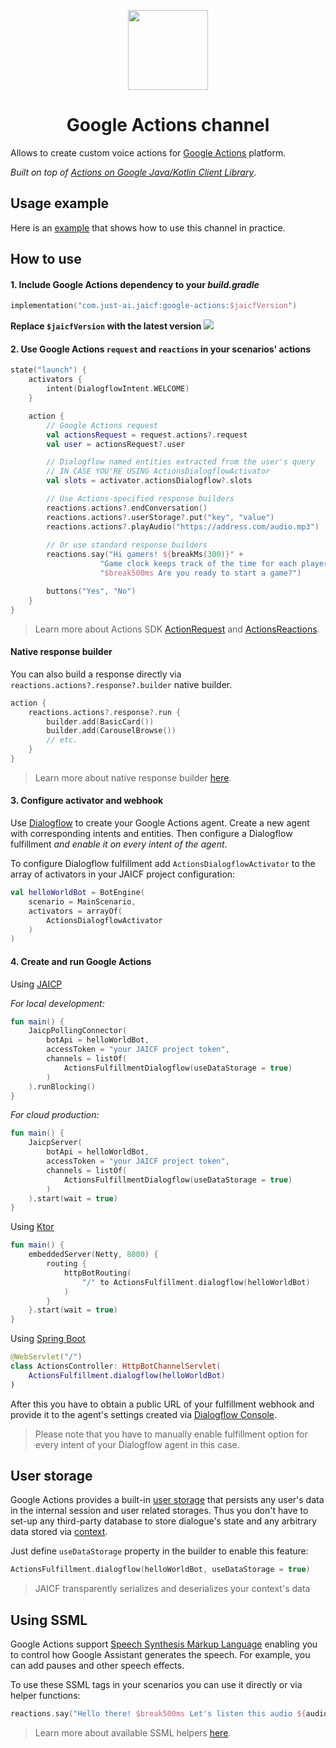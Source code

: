 <p align="center">
    <img src="https://developers.google.com/assistant/assistant.png" width="128" height="128"/>
</p>

<h1 align="center">Google Actions channel</h1>

Allows to create custom voice actions for [Google Actions](https://developers.google.com/assistant) platform.

_Built on top of [Actions on Google Java/Kotlin Client Library](https://github.com/actions-on-google/actions-on-google-java)_.

## Usage example

Here is an [example](https://github.com/just-ai/jaicf-kotlin/tree/master/examples/game-clock) that shows how to use this channel in practice.

## How to use

#### 1. Include Google Actions dependency to your _build.gradle_

```kotlin
implementation("com.just-ai.jaicf:google-actions:$jaicfVersion")
```

**Replace `$jaicfVersion` with the latest version ![](https://img.shields.io/github/v/release/just-ai/jaicf-kotlin?color=%23000&label=&style=flat-square)**

#### 2. Use Google Actions `request` and `reactions` in your scenarios' actions

```kotlin
state("launch") {
    activators {
        intent(DialogflowIntent.WELCOME)
    }

    action {
        // Google Actions request
        val actionsRequest = request.actions?.request
        val user = actionsRequest?.user

        // Dialogflow named entities extracted from the user's query
        // IN CASE YOU'RE USING ActionsDialogflowActivator
        val slots = activator.actionsDialogflow?.slots

        // Use Actions-specified response builders
        reactions.actions?.endConversation()
        reactions.actions?.userStorage?.put("key", "value")
        reactions.actions?.playAudio("https://address.com/audio.mp3")
        
        // Or use standard response builders
        reactions.say("Hi gamers! ${breakMs(300)}" +
                    "Game clock keeps track of the time for each player during the board game session." +
                    "$break500ms Are you ready to start a game?")

        buttons("Yes", "No")
    }
}
```

> Learn more about Actions SDK [ActionRequest](https://github.com/actions-on-google/actions-on-google-java/blob/master/src/main/kotlin/com/google/actions/api/ActionRequest.kt) and [ActionsReactions](https://github.com/just-ai/jaicf-kotlin/blob/master/channels/google-actions/src/main/kotlin/com/justai/jaicf/channel/googleactions/ActionsReactions.kt).

#### Native response builder

You can also build a response directly via `reactions.actions?.response?.builder` native builder.

```kotlin
action {
    reactions.actions?.response?.run {
        builder.add(BasicCard())
        builder.add(CarouselBrowse())
        // etc.
    }
}
```

> Learn more about native response builder [here](https://github.com/actions-on-google/actions-on-google-java/blob/master/src/main/kotlin/com/google/actions/api/response/ResponseBuilder.kt).

#### 3. Configure activator and webhook
 
Use [Dialogflow](https://dialogflow.cloud.google.com/) to create your Google Actions agent.
Create a new agent with corresponding intents and entities.
Then configure a Dialogflow fulfillment _and enable it on every intent of the agent_.

To configure Dialogflow fulfillment add `ActionsDialogflowActivator` to the array of activators in your JAICF project configuration:

```kotlin
val helloWorldBot = BotEngine(
    scenario = MainScenario,
    activators = arrayOf(
        ActionsDialogflowActivator
    )
)
```

#### 4. Create and run Google Actions

Using [JAICP](https://github.com/just-ai/jaicf-kotlin/tree/master/channels/jaicp)

_For local development:_
```kotlin
fun main() {
    JaicpPollingConnector(
        botApi = helloWorldBot,
        accessToken = "your JAICF project token",
        channels = listOf(
            ActionsFulfillmentDialogflow(useDataStorage = true)
        )
    ).runBlocking()
}
```

_For cloud production:_
```kotlin
fun main() {
    JaicpServer(
        botApi = helloWorldBot,
        accessToken = "your JAICF project token",
        channels = listOf(
            ActionsFulfillmentDialogflow(useDataStorage = true)
        )
    ).start(wait = true)
}
```

Using [Ktor](https://github.com/just-ai/jaicf-kotlin/wiki/Ktor)

```kotlin
fun main() {
    embeddedServer(Netty, 8000) {
        routing {
            httpBotRouting(
                "/" to ActionsFulfillment.dialogflow(helloWorldBot)
            )
        }
    }.start(wait = true)
}
```

Using [Spring Boot](https://github.com/just-ai/jaicf-kotlin/wiki/Spring-Boot)

```kotlin
@WebServlet("/")
class ActionsController: HttpBotChannelServlet(
    ActionsFulfillment.dialogflow(helloWorldBot)
)
```

After this you have to obtain a public URL of your fulfillment webhook and provide it to the agent's settings created via [Dialogflow Console](https://dialogflow.com).

>Please note that you have to manually enable fulfillment option for every intent of your Dialogflow agent in this case.

## User storage

Google Actions provides a built-in [user storage](https://developers.google.com/assistant/conversational/storage-user) that persists any user's data in the internal session and user related storages.
Thus you don't have to set-up any third-party database to store dialogue's state and any arbitrary data stored via [context](https://github.com/just-ai/jaicf-kotlin/wiki/context).

Just define `useDataStorage` property in the builder to enable this feature:

```kotlin
ActionsFulfillment.dialogflow(helloWorldBot, useDataStorage = true)
```

> JAICF transparently serializes and deserializes your context's data

## Using SSML

Google Actions support [Speech Synthesis Markup Language](https://developers.google.com/assistant/actions/reference/ssml) enabling you to control how Google Assistant generates the speech.
For example, you can add pauses and other speech effects.

To use these SSML tags in your scenarios you can use it directly or via helper functions:

```kotlin
reactions.say("Hello there! $break500ms Let's listen this audio ${audio("https://address/audio.mp3")}")
```

> Learn more about available SSML helpers [here](https://github.com/just-ai/jaicf-kotlin/blob/master/core/src/main/kotlin/com/justai/jaicf/helpers/ssml/SSML.kt).